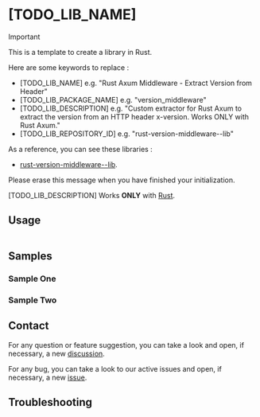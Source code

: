 # [TODO_LIB_NAME]

> [!IMPORTANT]
> This is a template to create a library in Rust.
>
> Here are some keywords to replace :
>
> - [TODO_LIB_NAME] e.g. "Rust Axum Middleware - Extract Version from Header"
> - [TODO_LIB_PACKAGE_NAME]  e.g. "version_middleware"
> - [TODO_LIB_DESCRIPTION] e.g. "Custom extractor for Rust Axum to extract the version from an HTTP header x-version. Works ONLY with Rust Axum."
> - [TODO_LIB_REPOSITORY_ID] e.g. "rust-version-middleware--lib"
>
> As a reference, you can see these libraries :
>
> - [rust-version-middleware--lib](https://github.com/nebetoxyz/rust-version-middleware--lib).
>
> Please erase this message when you have finished your initialization.

[TODO_LIB_DESCRIPTION]
Works **ONLY** with [Rust](https://www.rust-lang.org/).

## Usage

```rust

```

## Samples

### Sample One

### Sample Two

## Contact

For any question or feature suggestion, you can take a look and open, if necessary, a new [discussion](https://github.com/nebetoxyz/[TODO_LIB_REPOSITORY_ID]/discussions).

For any bug, you can take a look to our active issues and open, if necessary, a new [issue](https://github.com/nebetoxyz/[TODO_LIB_REPOSITORY_ID]/issues).

## Troubleshooting
